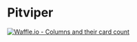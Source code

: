 # Pitviper


[![Waffle.io - Columns and their card count](https://badge.waffle.io/alekbuza/pitviper.svg?columns=all)](https://waffle.io/alekbuza/pitviper)

